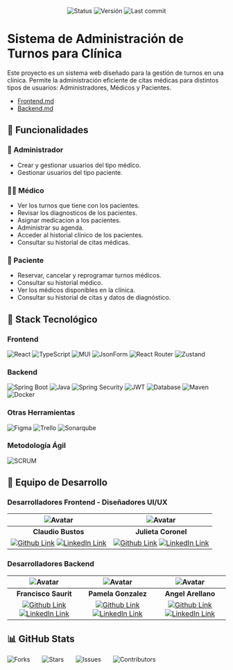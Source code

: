 <div style="text-align: center;">
  <img src="https://img.shields.io/badge/status-in%20development-yellow" alt="Status">
  <img src="https://img.shields.io/badge/Versión-1.0b-blue" alt="Versión">
  <img src="https://img.shields.io/github/last-commit/fr4ncisx/medicalappointment-nocountry" alt="Last commit">
</div>

# Sistema de Administración de Turnos para Clínica

Este proyecto es un sistema web diseñado para la gestión de turnos en una clínica. Permite la administración eficiente de citas médicas para distintos tipos de usuarios: Administradores, Médicos y Pacientes.

- [Frontend.md](./frontend/README.MD)
- [Backend.md](./backend/README.MD)

## 🏥 Funcionalidades

### 📌 Administrador
- Crear y gestionar usuarios del tipo médico.
- Gestionar usuarios del tipo paciente.

### 👨‍⚕️ Médico
- Ver los turnos que tiene con los pacientes.
- Revisar los diagnosticos de los pacientes.
- Asignar medicacion a los pacientes.
- Administrar su agenda.
- Acceder al historial clínico de los pacientes.
- Consultar su historial de citas médicas.

### 🧑 Paciente
- Reservar, cancelar y reprogramar turnos médicos.
- Consultar su historial médico.
- Ver los médicos disponibles en la clínica.
- Consultar su historial de citas y datos de diagnóstico.

## 🚀 Stack Tecnológico

### Frontend
<div style="text-align: left;">
  <img src="https://img.shields.io/badge/React-18.2-blue?logo=react&logoColor=white" alt="React">
  <img src="https://img.shields.io/badge/TypeScript-5.0-blue?logo=typescript&logoColor=white" alt="TypeScript">
  <img src="https://img.shields.io/badge/MUI-5.x-blue?logo=material-ui&logoColor=white" alt="MUI">
  <img src="https://img.shields.io/badge/JsonForm-%E2%9C%94-FF69B4" alt="JsonForm">
  <img src="https://img.shields.io/badge/React_Router-v6-blue?logo=react-router&logoColor=white" alt="React Router">
  <img src="https://img.shields.io/badge/Zustand-v4-blue?logo=zustand&logoColor=white" alt="Zustand">
</div>

### Backend
<div style="text-align: left;">
  <img src="https://img.shields.io/badge/Spring%20Boot-3.4.3-green?logo=springboot" alt="Spring Boot">
  <img src="https://img.shields.io/badge/Java-21-orange?logo=openjdk" alt="Java">
  <img src="https://img.shields.io/badge/Security-Spring%20Security-green" alt="Spring Security">
  <img src="https://img.shields.io/badge/Security-JWT-red" alt="JWT">
  <img src="https://img.shields.io/badge/Database-MySQL-blue" alt="Database">
  <img src="https://img.shields.io/badge/Maven-4.0.0-C71A36?logo=apachemaven" alt="Maven">
  <img src="https://img.shields.io/badge/Docker-28.0.1-blue?logo=docker" alt="Docker">
</div>

### Otras Herramientas
<div style="text-align: left;">
  <img src="https://img.shields.io/badge/Figma-%E2%9C%94-F24E1E?logo=figma&logoColor=white" alt="Figma">
  <img src="https://img.shields.io/badge/Trello-%E2%9C%94-0079BF?logo=trello&logoColor=white" alt="Trello">
  <img src="https://img.shields.io/badge/Sonarqube-%E2%9C%94-4E9BCD?logo=sonarqube&logoColor=white" alt="Sonarqube">
</div>

### Metodología Ágil
<img src="https://img.shields.io/badge/SCRUM-%E2%9C%94-FF6F00" alt="SCRUM">

## 👥 Equipo de Desarrollo

### Desarrolladores Frontend - Diseñadores UI/UX
| ![Avatar](https://avatars.githubusercontent.com/u/75331713?s=96&v=4) | ![Avatar](https://avatars.githubusercontent.com/u/190033554?s=96&v=4) |
|:-:|:-:|
| **Claudio Bustos** | **Julieta Coronel** |
| [![Github Link](https://img.shields.io/badge/github-%23121011.svg?&style=for-the-badge&logo=github&logoColor=white 'Github Link')](https://github.com/SK-ClaudioBustos) [![LinkedIn Link](https://img.shields.io/badge/linkedin%20-%230077B5.svg?&style=for-the-badge&logo=linkedin&logoColor=white 'LinkedIn Link')](https://www.linkedin.com/in/claudio-paul-bustos-rodríguez-395a0631a/) | [![Github Link](https://img.shields.io/badge/github-%23121011.svg?&style=for-the-badge&logo=github&logoColor=white 'Github Link')](https://github.com/JuliCoronel) [![LinkedIn Link](https://img.shields.io/badge/linkedin%20-%230077B5.svg?&style=for-the-badge&logo=linkedin&logoColor=white 'LinkedIn Link')](https://www.linkedin.com/in/julietaabrilcoronel/)|

### Desarrolladores Backend
| ![Avatar](https://avatars.githubusercontent.com/u/103074521?s=96&v=4) | ![Avatar](https://avatars.githubusercontent.com/u/165930520?s=96&v=4) | ![Avatar](https://avatars.githubusercontent.com/u/119141482?s=96&v=4) |
|:-:|:-:|:-:|
| **Francisco Saurit** | **Pamela Gonzalez** | **Angel Arellano** |
| [![Github Link](https://img.shields.io/badge/github-%23121011.svg?&style=for-the-badge&logo=github&logoColor=white 'Github Link')](https://github.com/fr4ncisx) [![LinkedIn Link](https://img.shields.io/badge/linkedin%20-%230077B5.svg?&style=for-the-badge&logo=linkedin&logoColor=white 'LinkedIn Link')](https://www.linkedin.com/in/franciscosaurit/) | [![Github Link](https://img.shields.io/badge/github-%23121011.svg?&style=for-the-badge&logo=github&logoColor=white 'Github Link')](https://github.com/PamelaMorgana) [![LinkedIn Link](https://img.shields.io/badge/linkedin%20-%230077B5.svg?&style=for-the-badge&logo=linkedin&logoColor=white 'LinkedIn Link')]() | [![Github Link](https://img.shields.io/badge/github-%23121011.svg?&style=for-the-badge&logo=github&logoColor=white 'Github Link')](https://github.com/MandoDsg) [![LinkedIn Link](https://img.shields.io/badge/linkedin%20-%230077B5.svg?&style=for-the-badge&logo=linkedin&logoColor=white 'LinkedIn Link')](https://www.linkedin.com/in/as-angel-armando/) |

## 📊 GitHub Stats
<div style="text-align: left;">
  <img src="https://img.shields.io/github/forks/fr4ncisx/medicalappointment-nocountry" alt="Forks"> &nbsp;&nbsp;&nbsp;&nbsp;&nbsp;
  <img src="https://img.shields.io/github/stars/fr4ncisx/medicalappointment-nocountry" alt="Stars"> &nbsp;&nbsp;&nbsp;&nbsp;&nbsp;
  <img src="https://img.shields.io/github/issues/fr4ncisx/medicalappointment-nocountry" alt="Issues">
  &nbsp;&nbsp;&nbsp;&nbsp;&nbsp;
  <img src="https://img.shields.io/github/contributors/fr4ncisx/medicalappointment-nocountry" alt="Contributors">
</div>
